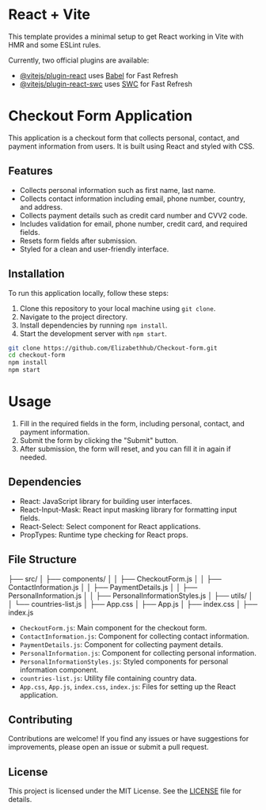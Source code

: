 # React + Vite

This template provides a minimal setup to get React working in Vite with HMR and some ESLint rules.

Currently, two official plugins are available:

- [@vitejs/plugin-react](https://github.com/vitejs/vite-plugin-react/blob/main/packages/plugin-react/README.md) uses [Babel](https://babeljs.io/) for Fast Refresh
- [@vitejs/plugin-react-swc](https://github.com/vitejs/vite-plugin-react-swc) uses [SWC](https://swc.rs/) for Fast Refresh

# Checkout Form Application

This application is a checkout form that collects personal, contact, and payment information from users. It is built using React and styled with CSS.

## Features

- Collects personal information such as first name, last name.
- Collects contact information including email, phone number, country, and address.
- Collects payment details such as credit card number and CVV2 code.
- Includes validation for email, phone number, credit card, and required fields.
- Resets form fields after submission.
- Styled for a clean and user-friendly interface.

## Installation

To run this application locally, follow these steps:

1. Clone this repository to your local machine using `git clone`.
2. Navigate to the project directory.
3. Install dependencies by running `npm install`.
4. Start the development server with `npm start`.

```bash
git clone https://github.com/Elizabethhub/Checkout-form.git
cd checkout-form
npm install
npm start
```

# Usage

1. Fill in the required fields in the form, including personal, contact, and payment information.
2. Submit the form by clicking the "Submit" button.
3. After submission, the form will reset, and you can fill it in again if needed.

## Dependencies

- React: JavaScript library for building user interfaces.
- React-Input-Mask: React input masking library for formatting input fields.
- React-Select: Select component for React applications.
- PropTypes: Runtime type checking for React props.

## File Structure

├── src/
│ ├── components/
│ │ ├── CheckoutForm.js
│ │ ├── ContactInformation.js
│ │ ├── PaymentDetails.js
│ │ ├── PersonalInformation.js
│ │ ├── PersonalInformationStyles.js
│ ├── utils/
│ │ └── countries-list.js
│ ├── App.css
│ ├── App.js
│ ├── index.css
│ ├── index.js

- `CheckoutForm.js`: Main component for the checkout form.
- `ContactInformation.js`: Component for collecting contact information.
- `PaymentDetails.js`: Component for collecting payment details.
- `PersonalInformation.js`: Component for collecting personal information.
- `PersonalInformationStyles.js`: Styled components for personal information component.
- `countries-list.js`: Utility file containing country data.
- `App.css`, `App.js`, `index.css`, `index.js`: Files for setting up the React application.

## Contributing

Contributions are welcome! If you find any issues or have suggestions for improvements, please open an issue or submit a pull request.

## License

This project is licensed under the MIT License. See the [LICENSE](LICENSE) file for details.

